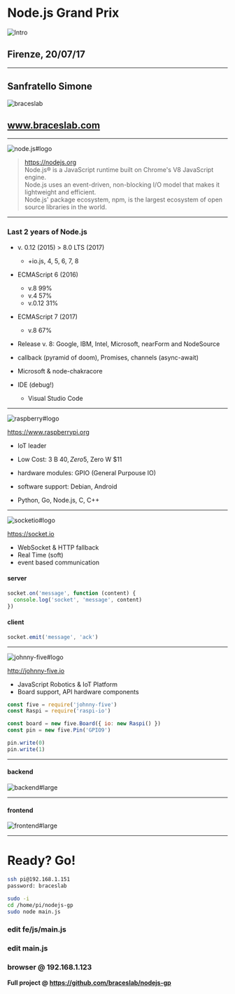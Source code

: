 
# Node.js Grand Prix

![Intro](./img/intro.png)

## Firenze, 20/07/17

---

## Sanfratello Simone

![braceslab](./img/braceslab.png)

## www.braceslab.com

---

![node.js#logo](./img/nodejs.png)

> https://nodejs.org  
> Node.js® is a JavaScript runtime built on Chrome's V8 JavaScript engine.  
> Node.js uses an event-driven, non-blocking I/O model that makes it lightweight and efficient.  
> Node.js' package ecosystem, npm, is the largest  ecosystem of open source libraries in the world.  

---

### Last 2 years of Node.js

- v. 0.12 (2015) > 8.0 LTS (2017)
  - +io.js, 4, 5, 6, 7, 8

- ECMAScript 6 (2016)
  - v.8 99%
  - v.4 57%
  - v.0.12 31%

- ECMAScript 7 (2017)
  - v.8 67%

- Release v. 8: Google, IBM, Intel, Microsoft, nearForm and NodeSource

- callback (pyramid of doom), Promises, channels (async-await)

- Microsoft & node-chakracore

- IDE (debug!)
  - Visual Studio Code

---

![raspberry#logo](./img/raspberry.png)

https://www.raspberrypi.org

- IoT leader

- Low Cost: 3 B 40$, Zero 5$, Zero W $11

- hardware modules: GPIO (General Purpouse IO)

- software support: Debian, Android

- Python, Go, Node.js, C, C++

---

![socketio#logo](./img/socketio.png)

https://socket.io

- WebSocket & HTTP fallback
- Real Time (soft)
- event based communication

#### server
````js
socket.on('message', function (content) {
  console.log('socket', 'message', content)
})
````

#### client
````js
socket.emit('message', 'ack')
````

---

![johnny-five#logo](./img/johnny.png)

http://johnny-five.io

- JavaScript Robotics & IoT Platform
- Board support, API hardware components

````js
const five = require('johnny-five')
const Raspi = require('raspi-io')

const board = new five.Board({ io: new Raspi() })
const pin = new five.Pin('GPIO9')

pin.write(0)
pin.write(1)
````

---

#### backend

![backend#large](./img/backend.png)

---

#### frontend

![frontend#large](./doc/img/frontend.png)

---

# Ready? Go!

````bash
ssh pi@192.168.1.151
password: braceslab
````

````bash
sudo -i
cd /home/pi/nodejs-gp
sudo node main.js
````

### edit fe/js/main.js

### edit main.js

### browser @ 192.168.1.123

**Full project @ https://github.com/braceslab/nodejs-gp**
